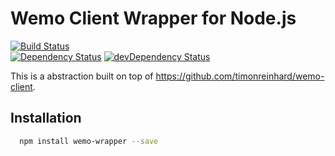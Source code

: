 # Wemo Client Wrapper for Node.js

[![Build Status](https://travis-ci.org/InsidersByte/wemo-wrapper.svg)](https://travis-ci.org/InsidersByte/wemo-wrapper)  
[![Dependency Status](https://david-dm.org/insidersbyte/wemo-wrapper.svg)](https://david-dm.org/insidersbyte/wemo-wrapper)
[![devDependency Status](https://david-dm.org/insidersbyte/wemo-wrapper/dev-status.svg)](https://david-dm.org/insidersbyte/wemo-wrapper#info=devDependencies)

This is a abstraction built on top of https://github.com/timonreinhard/wemo-client.

## Installation

```bash
  npm install wemo-wrapper --save
```
